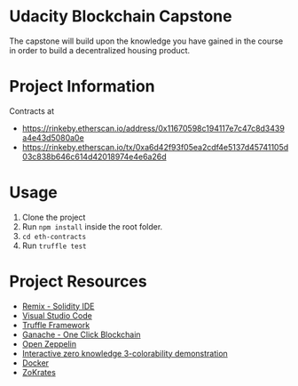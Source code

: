 # Udacity Blockchain Capstone

The capstone will build upon the knowledge you have gained in the course in order to build a decentralized housing product.

# Project Information

Contracts at
 - https://rinkeby.etherscan.io/address/0x11670598c194117e7c47c8d3439a4e43d5080a0e
 - https://rinkeby.etherscan.io/tx/0xa6d42f93f05ea2cdf4e5137d45741105d03c838b646c614d42018974e4e6a26d


# Usage

1.  Clone the project
2.  Run `npm install` inside the root folder.
3.  `cd eth-contracts`
4.  Run `truffle test`


# Project Resources

* [Remix - Solidity IDE](https://remix.ethereum.org/)
* [Visual Studio Code](https://code.visualstudio.com/)
* [Truffle Framework](https://truffleframework.com/)
* [Ganache - One Click Blockchain](https://truffleframework.com/ganache)
* [Open Zeppelin ](https://openzeppelin.org/)
* [Interactive zero knowledge 3-colorability demonstration](http://web.mit.edu/~ezyang/Public/graph/svg.html)
* [Docker](https://docs.docker.com/install/)
* [ZoKrates](https://github.com/Zokrates/ZoKrates)
